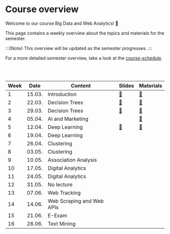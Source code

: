 # Course overview

Welcome to our course Big Data and Web Analytics! 👋  

This page contains a weekly overview about the topics and materials for the semester.

:::{Note}
This overview will be updated as the semester progresses.
:::

For a more detailed semester overview, take a look at the [course-schedule](../docs/course-schedule.md). 

<br>
<br>

|	Week	|	Date	|	Content	|	Slides	|	Materials	|	
|	---	|	---	|	---	|	---	|	---	|	
|	1	|	15.03.	|	Introduction	|	[📑](https://drive.google.com/file/d/11jh63a7vX49m9q3a9qJz0L8scmPijLMf/view?usp=sharing)	|	[📁](../weeks/week1.md)	|	
|	2	|	22.03.	|	Decision Trees	|	[📑](https://drive.google.com/file/d/1-Ox-jFeNPPam4sxZzoI90L4hH_rq6bU9/view?usp=sharing)	|	[📁](../weeks/week2.md)	|	
|	3	|	29.03.	|	Decision Trees	|	[📑](https://kirenz.github.io/lab-trees/campaign/campaign.html#/title-slide)	|	[📁](../weeks/week3.md)	|	
|	4	|	05.04.	|	AI and Marketing	|		|	[📁](../weeks/week4.md)	|	
|	5	|	12.04.	|	Deep Learning	|	[📑](https://drive.google.com/file/d/1-1fCMnIrZYAQzAdKs_biGgtdrM9-Bsfz/view?usp=sharing)	|	[📁](../weeks/week5.md)	|	
|	6	|	19.04.	|	Deep Learning	|		|		|	
|	7	|	26.04.	|	Clustering	|		|		|	
|	8	|	03.05.	|	Clustering	|		|		|	
|	9	|	10.05.	|	Association Analysis	|		|		|	
|	10	|	17.05.	|	Digital Analytics	|		|		|	
|	11	|	24.05.	|	Digital Analytics	|		|		|	
|	12	|	31.05.	|	No lecture	|		|		|	
|	13	|	07.06.	|	Web Tracking	|		|		|	
|	14	|	14.06.	|	Web Scraping and Web APIs	|		|		|	
|	15	|	21.06.	|	E-Exam	|		|		|	
|	16	|	28.06.	|	Text Mining	|		|		|	